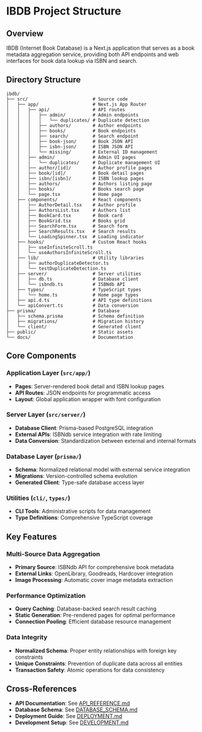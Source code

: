 # IBDB Project Structure

## Overview

IBDB (Internet Book Database) is a Next.js application that serves as a book metadata aggregation service, providing both API endpoints and web interfaces for book data lookup via ISBN and search.

## Directory Structure

```
ibdb/
├── src/                        # Source code
│   ├── app/                    # Next.js App Router
│   │   ├── api/                # API routes
│   │   │   ├── admin/          # Admin endpoints
│   │   │   │   └── duplicates/ # Duplicate detection
│   │   │   ├── authors/        # Author endpoints
│   │   │   ├── books/          # Book endpoints
│   │   │   ├── search/         # Search endpoint
│   │   │   ├── book-json/      # Book JSON API
│   │   │   ├── isbn-json/      # ISBN JSON API
│   │   │   └── missing/        # External ID management
│   │   ├── admin/              # Admin UI pages
│   │   │   └── duplicates/     # Duplicate management UI
│   │   ├── author/[id]/        # Author profile pages
│   │   ├── book/[id]/          # Book detail pages
│   │   ├── isbn/[isbn]/        # ISBN lookup pages
│   │   ├── authors/            # Authors listing page
│   │   ├── books/              # Books search page
│   │   └── page.tsx            # Home page
│   ├── components/             # React components
│   │   ├── AuthorDetail.tsx    # Author profile
│   │   ├── AuthorsList.tsx     # Authors list
│   │   ├── BookCard.tsx        # Book card
│   │   ├── BookGrid.tsx        # Books grid
│   │   ├── SearchForm.tsx      # Search form
│   │   ├── SearchResults.tsx   # Search results
│   │   └── LoadingSpinner.tsx  # Loading indicator
│   ├── hooks/                  # Custom React hooks
│   │   ├── useInfiniteScroll.ts
│   │   └── useAuthorsInfiniteScroll.ts
│   ├── lib/                    # Utility libraries
│   │   ├── authorDuplicateDetector.ts
│   │   └── testDuplicateDetection.ts
│   ├── server/                 # Server utilities
│   │   ├── db.ts               # Database client
│   │   └── isbndb.ts           # ISBNdb API
│   ├── types/                  # TypeScript types
│   │   └── home.ts             # Home page types
│   ├── api.d.ts                # API type definitions
│   └── apiConvert.ts           # Data conversion
├── prisma/                     # Database
│   ├── schema.prisma           # Schema definition
│   ├── migrations/             # Migration history
│   └── client/                 # Generated client
├── public/                     # Static assets
└── docs/                       # Documentation
```

## Core Components

### Application Layer (`src/app/`)

- **Pages**: Server-rendered book detail and ISBN lookup pages
- **API Routes**: JSON endpoints for programmatic access
- **Layout**: Global application wrapper with font configuration

### Server Layer (`src/server/`)

- **Database Client**: Prisma-based PostgreSQL integration
- **External APIs**: ISBNdb service integration with rate limiting
- **Data Conversion**: Standardization between external and internal formats

### Database Layer (`prisma/`)

- **Schema**: Normalized relational model with external service integration
- **Migrations**: Version-controlled schema evolution
- **Generated Client**: Type-safe database access layer

### Utilities (`cli/`, `types/`)

- **CLI Tools**: Administrative scripts for data management
- **Type Definitions**: Comprehensive TypeScript coverage

## Key Features

### Multi-Source Data Aggregation
- **Primary Source**: ISBNdb API for comprehensive book metadata
- **External Links**: OpenLibrary, Goodreads, Hardcover integration
- **Image Processing**: Automatic cover image metadata extraction

### Performance Optimization
- **Query Caching**: Database-backed search result caching
- **Static Generation**: Pre-rendered pages for optimal performance
- **Connection Pooling**: Efficient database resource management

### Data Integrity
- **Normalized Schema**: Proper entity relationships with foreign key constraints
- **Unique Constraints**: Prevention of duplicate data across all entities
- **Transaction Safety**: Atomic operations for data consistency

## Cross-References

- **API Documentation**: See [API_REFERENCE.md](./API_REFERENCE.md)
- **Database Schema**: See [DATABASE_SCHEMA.md](./DATABASE_SCHEMA.md)
- **Deployment Guide**: See [DEPLOYMENT.md](./DEPLOYMENT.md)
- **Development Setup**: See [DEVELOPMENT.md](./DEVELOPMENT.md)
